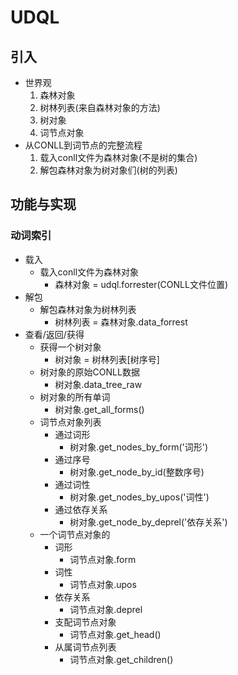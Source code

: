 # UDQL
## 引入
* 世界观
	1. 森林对象
	2. 树林列表(来自森林对象的方法)
	3. 树对象
	4. 词节点对象
* 从CONLL到词节点的完整流程
	1. 载入conll文件为森林对象(不是树的集合)
	2. 解包森林对象为树对象们(树的列表)

## 功能与实现
### 动词索引
* 载入
	* 载入conll文件为森林对象
		* 森林对象 = udql.forrester(CONLL文件位置)
* 解包
	* 解包森林对象为树林列表
		* 树林列表 = 森林对象.data_forrest
* 查看/返回/获得
	* 获得一个树对象
		* 树对象 = 树林列表[树序号]
	* 树对象的原始CONLL数据
		* 树对象.data_tree_raw
	* 树对象的所有单词
		* 树对象.get_all_forms()
	* 词节点对象列表
		* 通过词形
			* 树对象.get_nodes_by_form('词形')
		* 通过序号
			* 树对象.get_node_by_id(整数序号)
		* 通过词性
			* 树对象.get_nodes_by_upos('词性')
		* 通过依存关系
			* 树对象.get_node_by_deprel('依存关系')
	* 一个词节点对象的
		* 词形
			* 词节点对象.form
		* 词性
			* 词节点对象.upos
		* 依存关系
			* 词节点对象.deprel
		* 支配词节点对象
			* 词节点对象.get_head()
		* 从属词节点列表
			* 词节点对象.get_children()
